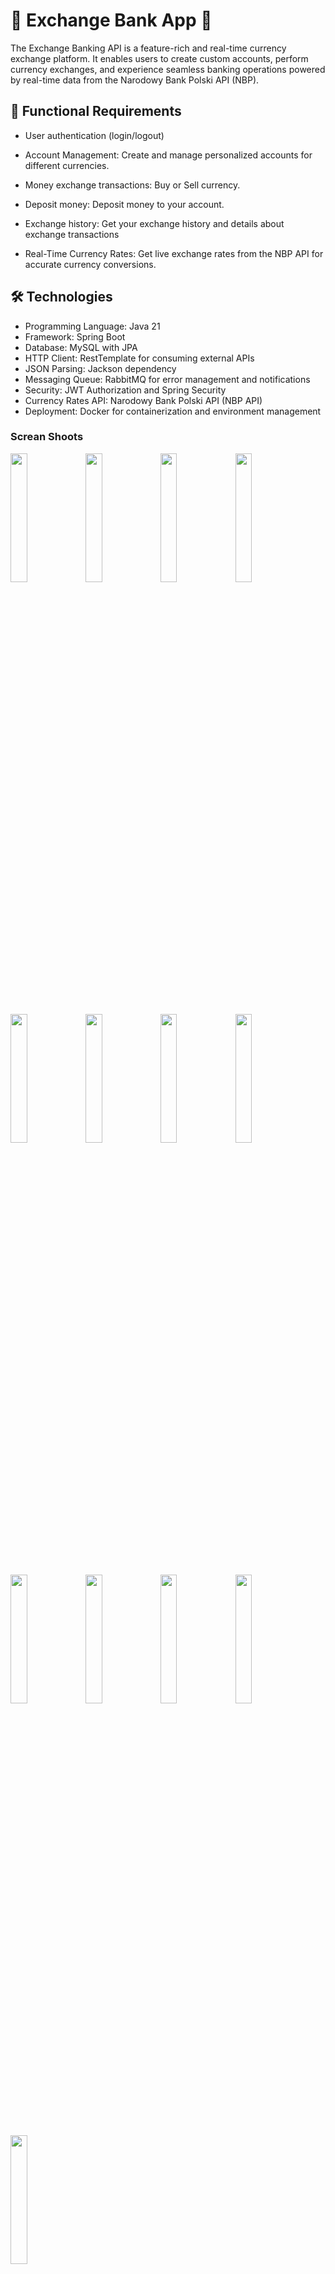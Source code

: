 ###


# 💸 Exchange Bank App 💸

The Exchange Banking API is a feature-rich and real-time currency exchange platform. It enables users to create custom accounts, perform currency exchanges, and experience seamless banking operations powered by real-time data from the Narodowy Bank Polski API (NBP).


## 🚀 Functional Requirements

- User authentication (login/logout)

- Account Management: Create and manage personalized accounts for different currencies.

- Money exchange transactions: Buy or Sell currency.

- Deposit money: Deposit money to your account.

- Exchange history: Get your exchange history and details about exchange transactions

- Real-Time Currency Rates: Get live exchange rates from the NBP API for accurate currency conversions.

## 🛠️ Technologies

- Programming Language: Java 21
- Framework: Spring Boot
- Database: MySQL with JPA
- HTTP Client: RestTemplate for consuming external APIs
- JSON Parsing: Jackson dependency
- Messaging Queue: RabbitMQ for error management and notifications
- Security: JWT Authorization and Spring Security
- Currency Rates API: Narodowy Bank Polski API (NBP API)
- Deployment: Docker for containerization and environment management

### Screan Shoots

<img src="https://raw.githubusercontent.com/CANWIA00/exchangeBankAPI/master/images/login.png" width="23%"></img> 
<img src="https://raw.githubusercontent.com/CANWIA00/exchangeBankAPI/master/images/register.png" width="23%"></img> 
<img src="https://raw.githubusercontent.com/CANWIA00/exchangeBankAPI/master/images/home1.png" width="23%"></img> 
<img src="https://raw.githubusercontent.com/CANWIA00/exchangeBankAPI/master/images/home2.png" width="23%"></img> 
<img src="https://raw.githubusercontent.com/CANWIA00/exchangeBankAPI/master/images/create.png" width="23%"></img> 
<img src="https://raw.githubusercontent.com/CANWIA00/exchangeBankAPI/master/images/create2.png" width="23%"></img> 
<img src="https://raw.githubusercontent.com/CANWIA00/exchangeBankAPI/master/images/create3.png" width="23%"></img> 
<img src="https://raw.githubusercontent.com/CANWIA00/exchangeBankAPI/master/images/account detail.png" width="23%"></img> 
<img src="https://raw.githubusercontent.com/CANWIA00/exchangeBankAPI/master/images/buy.png" width="23%"></img> 
<img src="https://raw.githubusercontent.com/CANWIA00/exchangeBankAPI/master/images/sell.png" width="23%"></img> 
<img src="https://raw.githubusercontent.com/CANWIA00/exchangeBankAPI/master/images/exchange detail.png" width="23%"></img> 
<img src="https://raw.githubusercontent.com/CANWIA00/exchangeBankAPI/master/images/history1.png" width="23%"></img> 
<img src="https://raw.githubusercontent.com/CANWIA00/exchangeBankAPI/master/images/history2.png" width="23%"></img> 


###


### Clone the Exchange Bank API repository
- git clone https://github.com/CANWIA00/exchangeBankAPI.git

### Navigate into the project directory
- cd exchangeBankAPI

### Run the file using Docker
- docker-compose up --build

### Swagger and full documentation
- http://localhost:8080/swagger-ui/index.html#/

### Endpoints
- Base url: http://localhost:8080/v1/
- All the endponints got secured with jwt token except Login and Register endpoints. So need to send also jwt token all the time via header.

###

#### Authentication Controller

| Request Type | Path     | Description                |
| :-------- | :------- | :------------------------- |
| `POST` | `/auth/register` | To register to app  |
| `POST` | `/exchange/login` | To login to app |

#### User Controller

| Request Type | Path     | Description                |
| :-------- | :------- | :------------------------- |
| `GET` | `/user` | Get user details  |

#### Account Controller

| Request Type | Path     | Description                |
| :-------- | :------- | :------------------------- |
| `POST` | `/acount/pln` | To create pln account when you register to app first |
| `POST` | `/account` | Create an account with foreign currency |
| `GET` | `/account/{id}` | Get account using by id |
| `GET` | `/account/user` | Get all accounts using by user id via jwt token|
| `DELETE` | `/account/{id}` | Delete account using by account id |
| `PATCH` | `/account/{id}` | Add money to account using by account id |


#### Exchange Controller

| Request Type | Path     | Description                |
| :-------- | :------- | :------------------------- |
| `GET` | `/exchange` | Get all exchanges using by user id via jwt token [History]|
| `POST` | `/exchange` | Make an exchange between two diferent account |
| `GET` | `/exchange/{id}` | Get exchange details using by id |
| `GET` | `/exchange/account/{id}` | Get all exchange details using by account id [History]|

#### Currency Controller

<h6>All currency rates are up to date. // https://api.nbp.pl/</h6>

| Request Type | Path     | Description                |
| :-------- | :------- | :------------------------- |
| `GET` | `/currency/table` | Get all currency rates|
| `GET` | `/currency/table/period/{id}` | Get currency rates for 1 month |
| `GET` | `/currency/id/{id}` | Get currency using by id|

###

<h4>Launch the API on your device and navigate to the Swagger documentation endpoint to explore the available requests and responses.</h4>

 http://localhost:8080/swagger-ui/index.html#/


###

<h1 align="left"> Development </h1>

###

<h4 align="center"> Database Object Diagram:</h4>

###

![Database Schema](https://raw.githubusercontent.com/CANWIA00/exchangeBankAPI/master/DB.png)

###

<h3 align="center">Business Logic </h3>

###

<h4 align="center">Class Diagram: </h4>

###

![Exchange Operation Class Diagram](https://raw.githubusercontent.com/CANWIA00/exchangeBankAPI/master/class.png)

###

<h4 align="center"> Class Diagram / RabbitMQ Process Logic:</h4>

###


![RabbitMQ Queue Logic](https://raw.githubusercontent.com/CANWIA00/exchangeBankAPI/master/class2.png)


